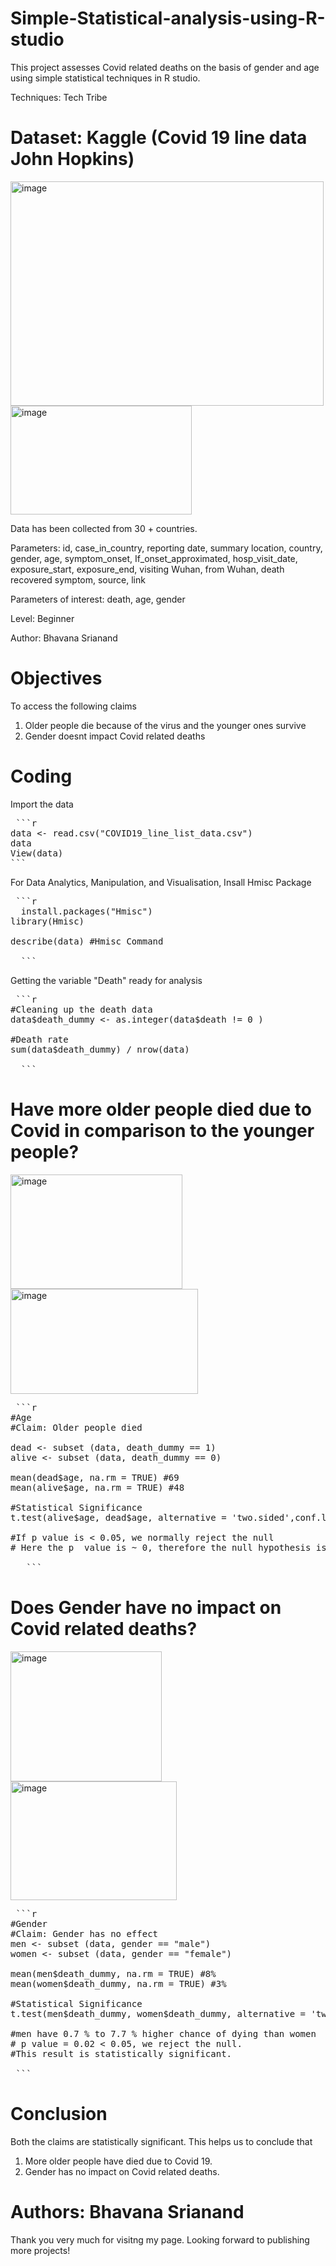 # Simple-Statistical-analysis-using-R-studio
This project assesses Covid related deaths on the basis of gender and age using simple statistical techniques in R studio. 

Techniques: Tech Tribe

# Dataset: Kaggle (Covid 19 line data John Hopkins)

<img width="501" height="359" alt="image" src="https://github.com/user-attachments/assets/19ab0bd7-098a-4ea8-96d1-f5a34ad227a9" />

<img width="290" height="174" alt="image" src="https://github.com/user-attachments/assets/e414d4d3-8bd4-4237-a880-882e3a688ad0" />


Data has been collected from 30 + countries.


Parameters: id,	case_in_country,	reporting date,	summary	location,	country,	gender,	age,	symptom_onset,	If_onset_approximated,	hosp_visit_date,	exposure_start,	exposure_end,	visiting Wuhan,	from Wuhan,	death	recovered	symptom,	source,	link		



Parameters of interest: death, age, gender

Level: Beginner

Author: Bhavana Srianand


# Objectives

To access the following claims

1. Older people die because of the virus and the younger ones survive
2. Gender doesnt impact Covid related deaths


# Coding

Import the data


 <pre> ```r 
data <- read.csv("COVID19_line_list_data.csv")
data
View(data)  
``` </pre>


For Data Analytics, Manipulation, and Visualisation, Insall Hmisc Package

 <pre> ```r 
  install.packages("Hmisc")
library(Hmisc)

describe(data) #Hmisc Command
  
  ``` </pre>


Getting the variable "Death" ready for analysis

 <pre> ```r 
#Cleaning up the death data
data$death_dummy <- as.integer(data$death != 0 )

#Death rate
sum(data$death_dummy) / nrow(data)
     
  ``` </pre>



# Have more older people died due to Covid in comparison to the younger people?

<img width="275" height="183" alt="image" src="https://github.com/user-attachments/assets/16777823-90b1-4573-bd76-53581a9d5451" />

<img width="300" height="168" alt="image" src="https://github.com/user-attachments/assets/ad95e433-510d-4e82-a271-394c7135fe56" />

 <pre> ```r 
#Age
#Claim: Older people died

dead <- subset (data, death_dummy == 1)
alive <- subset (data, death_dummy == 0)

mean(dead$age, na.rm = TRUE) #69
mean(alive$age, na.rm = TRUE) #48

#Statistical Significance
t.test(alive$age, dead$age, alternative = 'two.sided',conf.level = 0.95)

#If p value is < 0.05, we normally reject the null
# Here the p  value is ~ 0, therefore the null hypothesis is statistically significant.

   ``` </pre>



# Does Gender have no impact on Covid related deaths?

<img width="242" height="208" alt="image" src="https://github.com/user-attachments/assets/9c1724dc-2b55-4c1c-8f56-53dde2e79bce" />

<img width="266" height="190" alt="image" src="https://github.com/user-attachments/assets/f4d300c3-1172-428b-ba65-f9137d75e7cb" />


 <pre> ```r 
#Gender
#Claim: Gender has no effect
men <- subset (data, gender == "male")
women <- subset (data, gender == "female")

mean(men$death_dummy, na.rm = TRUE) #8%
mean(women$death_dummy, na.rm = TRUE) #3%

#Statistical Significance
t.test(men$death_dummy, women$death_dummy, alternative = 'two.sided',conf.level = 0.95)

#men have 0.7 % to 7.7 % higher chance of dying than women
# p value = 0.02 < 0.05, we reject the null.
#This result is statistically significant.

 ``` </pre>



 # Conclusion

Both the claims are statistically significant. This helps us to conclude that

1. More older people have died due to Covid 19.
2. Gender has no impact on Covid related deaths.


 # Authors: Bhavana Srianand

Thank you very much for visitng my page. Looking forward to publishing more projects!
 

